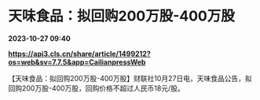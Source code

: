 # 天味食品：拟回购200万股-400万股

**2023-10-27 09:40**

**https://api3.cls.cn/share/article/1499212?os=web&sv=7.7.5&app=CailianpressWeb**

【天味食品：拟回购200万股-400万股】财联社10月27日电，天味食品公告，拟回购200万股-400万股，回购价格不超过人民币18元/股。